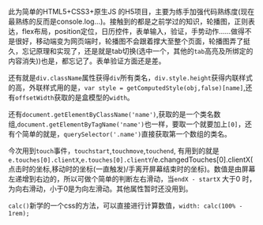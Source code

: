 此为简单的HTML5+CSS3+原生JS 的H5项目，主要为练手加强代码熟练度(现在最熟练的反而是console.log...)。接触到的都是之前学过的知识，轮播图，正则表达，flex布局，position定位，日历控件，表单输入，验证，手势动作……做得不是很好，移动端变为网页端时，轮播图不会跟着撑大至整个页面，轮播图弄了挺久，忘记原理和实现了，还是就是tab切换(选中一个，其他的`tab`高亮及所绑定的内容消失))也是，都忘记了。表单验证方面还是差。

还有就是`div.className`属性获得`div`所有类名，`div.style.height`获得内联样式的高，外联样式用的是，`var style = getComputedStyle(obj,false)[name]`,还有`offsetWidth`获取的是盒模型的`width`。

还有`document.getElementByClassName('name')`,获取的是一个类名数组,`document.getElementByTagName('name')`也一样，要取一个就要加上`[0]`，还有个简单的就是，`querySelector('.name')`直接获取第一个数组的类名。

今次用到`touch`事件，`touchstart`,`touchmove`,`touchend`, 有用到的就是`e.touches[0].clientX`,`e.touches[0].clientY`/e.changedTouches[0].clientX(点击时的坐标,移动时的坐标(一直触发)/手离开屏幕结束时的坐标)。数值是由屏幕左递增到右边的，所以可做个简单的判断左右滑动，当`endX - startX` 大于0 时，为向右滑动，小于0是为向左滑动。其他属性暂时还没用到。

`calc()`新学的一个css的方法，可以直接进行计算数值，`width: calc(100% - 1rem);`